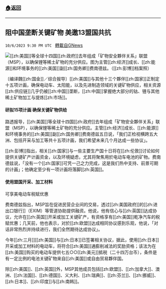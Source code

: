 ###  [:house:返回](README.md)
---


## 阻中国垄断关键矿物 美邀13盟国共抗
`10/6/2023 9:30 PM UTC ` [轉載自GNews](https://gnews.org/articles/1796238)

![](https://img.ltn.com.tw/Upload/business/page/800/2023/10/07/161.jpg "")[[zh:美国]]等全球十四国[[zh:政府]]去年组成「矿物安全夥伴关系」联盟（MSP），以确保锂等稀土矿物的充分供应。图为主管[[zh:经济]]成长、[[zh:能源]]和环境事务的[[zh:美国]]副[[zh:国务卿]]费南德兹。（[[zh:彭博]]档案照）

〔编译魏[[zh:国金]]／综合报导〕[[zh:美国]]与其他十三个夥伴[[zh:国家]]正制定十五项计画，确保电动车、太阳能，以及先进制造领域的关键矿物供应，相关资源[[zh:供应链]]几乎仍被[[zh:中国]]垄断，[[zh:中国]]掌握绝大部分的钴、锂与其他稀土矿物加工与提炼[[zh:市场]]。

#### 研拟15项计画 确保关键矿物供给

路透报导，[[zh:美国]]等全球十四国[[zh:政府]]去年组成「矿物安全夥伴关系」联盟（MSP），以确保锂等稀土矿物的充分供应。主管[[zh:经济]]成长、[[zh:能源]]和环境事务的[[zh:美国]]副[[zh:国务卿]]费南德兹五日说，「我们正检视横跨五大洲、包括开采与加工等共十五项计画，我们希望未来几个月达成一些协议」。

[[zh:彭博]]指出，相关[[zh:国家]]与一些主要生产国十日将在[[zh:伦敦]]讨论如何提供关键矿产计画资金，以及环境疑虑，尤其将聚焦用於电动车电池的矿物。费南德兹说，「没有一个[[zh:国家]]可凭一己之力完成，这是我们热中支持、前景可期的计画」；他确定至少有一项计画将落脚[[zh:英国]]。

#### 使用盟国开采、加工材料

可享美电动车税赋优惠

费南德兹指出，MSP旨在促进民营企业间的交易，透过[[zh:美国政府]]的[[zh:进出口银行]]（EXIM）等管道协助提供融资。他说，他有信心与[[zh:英国]]达成协议，允许在[[zh:英国]]开采或加工关键矿产，有资格享有[[zh:美国]]乾净汽车的税赋优惠；几天前，他也表示，对於[[zh:欧盟]]达成相同协议感到乐观，他说，「对话非常热烈并持续进行，我们全然期待达成协议」。

今年[[zh:三月]][[zh:美国]]与[[zh:日本]]已签署相关协议，据此，使用[[zh:日本]]开采或加工材料的电动车，将符合[[zh:美国]]通膨削减法的奖励资格；该法为在[[zh:美国]]购买的电动车提供七五○○[[zh:美元]]抵税（二十四万台币），条件是有一定比例的电池关键矿物来自[[zh:美国]]或自由贸易夥伴国。

除[[zh:美国]]、[[zh:英国]]外，MSP其他成员包括[[zh:欧盟]]、[[zh:加拿大]]、澳洲、[[zh:法国]]、[[zh:德国]]、义大利、[[zh:瑞典]]、[[zh:芬兰]]、[[zh:挪威]]、[[zh:日本]]、[[zh:印度]]与[[zh:南韩]]。
